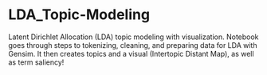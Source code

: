 # LDA_Topic-Modeling
Latent Dirichlet Allocation (LDA) topic modeling with visualization. Notebook goes through steps to tokenizing, cleaning, and preparing data for LDA with Gensim. It then creates topics and a visual (Intertopic Distant Map), as well as term saliency! 
